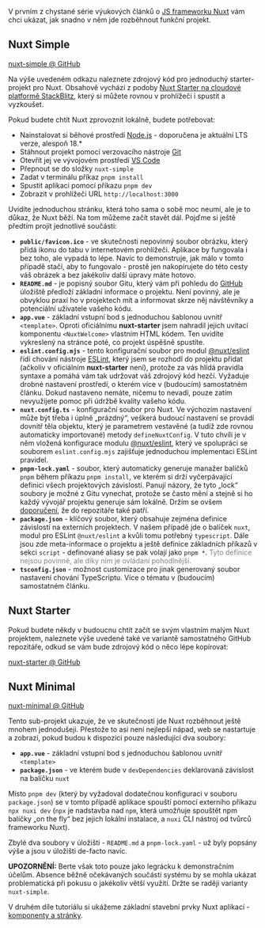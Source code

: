 V prvním z chystané série výukových článků o [JS frameworku Nuxt](https://nuxt.com/) vám chci ukázat, jak snadno v něm jde rozběhnout funkční projekt.

## Nuxt Simple

[nuxt-simple @ GitHub](https://github.com/AloisSeckar/demos-nuxt/tree/main/nuxt-simple)

Na výše uvedeném odkazu naleznete zdrojový kód pro jednoduchý starter-projekt pro Nuxt. Obsahově vychází z podoby [Nuxt Starter na cloudové platformě StackBlitz](https://stackblitz.com/github/nuxt/starter/tree/v3-stackblitz), který si můžete rovnou v prohlížeči i spustit a vyzkoušet.

Pokud budete chtít Nuxt zprovoznit lokálně, budete potřebovat:

- Nainstalovat si běhové prostředí [Node.js](https://nodejs.org/) - doporučena je aktuální LTS verze, alespoň 18.*
- Stáhnout projekt pomocí verzovacího nástroje [Git](https://git-scm.com/)
- Otevřít jej ve vývojovém prostředí [VS Code](https://code.visualstudio.com/)
- Přepnout se do složky `nuxt-simple`
- Zadat v terminálu příkaz `pnpm install`
- Spustit aplikaci pomocí příkazu `pnpm dev`
- Zobrazit v prohlížeči URL `http://localhost:3000`
 
 Uvidíte jednoduchou stránku, která toho sama o sobě moc neumí, ale je to důkaz, že Nuxt běží. Na tom můžeme začít stavět dál. Pojďme si ještě předtím projít jednotlivé součásti:
 
 - **`public/favicon.ico`** - ve skutečnosti nepovinný soubor obrázku, který přidá ikonu do tabu v internetovém prohlížeči. Aplikace by fungovala i bez toho, ale vypadá to lépe. Navíc to demonstruje, jak málo v tomto případě stačí, aby to fungovalo - prostě jen nakopírujete do této cesty váš obrázek a bez jakékoliv další úpravy máte hotovo.
 - **`README.md`** - je popisný soubor Gitu, který vám při pohledu do [GitHub](https://github.com/) úložiště předloží základní informace o projektu. Není povinný, ale je obvyklou praxí ho v projektech mít a informovat skrze něj návštěvníky a potenciální uživatele vašeho kódu.
 - **`app.vue`** - základní vstupní bod s jednoduchou šablonou uvnitř `<template>`. Oproti oficiálnímu **nuxt-starter** jsem nahradil jejich uvítací komponentu `<NuxtWelcome>` vlastním HTML kódem. Ten uvidíte vykreslený na stránce poté, co projekt úspěšně spustíte.
 - **`eslint.config.mjs`** - tento konfigurační soubor pro modul [@nuxt/eslint](https://eslint.nuxt.com/) řídí chování nástroje [ESLint](https://eslint.org/), který jsem se rozhodl do projektu přidat (ačkoliv v oficiálním **nuxt-starter** není), protože za vás hlídá pravidla syntaxe a pomáhá vám tak udržovat váš zdrojový kód hezčí. Vyžaduje drobné nastavení prostředí, o kterém více v (budoucím) samostatném článku. Dokud nastaveno nemáte, ničemu to nevadí, pouze zatím nevyužijete pomoc při údržbě kvality vašeho kódu.
 - **`nuxt.config.ts`** - konfigurační soubor pro Nuxt. Ve výchozím nastavení může být třeba i úplně „prázdný“, veškerá budoucí nastavení se provádí dovnitř těla objektu, který je parametrem vestavěné (a tudíž zde rovnou automaticky importované) metody `defineNuxtConfig`. V tuto chvíli je v něm vložená konfigurace modulu [@nuxt/eslint](https://eslint.nuxt.com/), který ve spolupráci se souborem `eslint.config.mjs` zajišťuje jednoduchou implementaci ESLint pravidel.
 - **`pnpm-lock.yaml`** - soubor, který automaticky generuje manažer balíčků `pnpm` během příkazu `pnpm install`, ve kterém si drží vyčerpávající definici všech projektových závislostí. Panují názory, že tyto „lock“ soubory je možné z Gitu vynechat, protože se často mění a stejně si ho každý vývojář projektu generuje sám lokálně. Držím se ovšem [doporučení](https://stackoverflow.com/a/44210813/3204544), že do repozitáře také patří.
 - **`package.json`** - klíčový soubor, který obsahuje zejména definice závislostí na externích projektech. V našem případě jde o balíček `nuxt`, modul pro ESLint `@nuxt/eslint` a kvůli tomu potřebný `typescript`. Dále jsou zde meta-informace o projektu a ještě definice základních příkazů v sekci `script` - definované aliasy se pak volají jako `pnpm *`. <span style="color: gray">Tyto definice nejsou povinné, ale díky ním je ovládaní pohodlnější.</span>
 - **`tsconfig.json`** - možnost customizace pro jinak generovaný soubor nastavení chování TypeScriptu. Více o tématu v (budoucím) samostatném článku.

## Nuxt Starter

 Pokud budete někdy v budoucnu chtít začít se svým vlastním malým Nuxt projektem, naleznete výše uvedené také ve variantě samostatného GitHub repozitáře, odkud se vám bude zdrojový kód o něco lépe kopírovat:

 [nuxt-starter @ GitHub](https://github.com/AloisSeckar/nuxt-starter)
 
 ## Nuxt Minimal

[nuxt-minimal @ GitHub](https://github.com/AloisSeckar/demos-nuxt/tree/main/nuxt-minimal)

Tento sub-projekt ukazuje, že ve skutečnosti jde Nuxt rozběhnout ještě mnohem jednodušeji. Přestože to asi není nejlepší nápad, web se nastartuje a zobrazí, pokud budou k dispozici pouze následující dva soubory:

- **`app.vue`** - základní vstupní bod s jednoduchou šablonou uvnitř `<template>`
- **`package.json`** - ve kterém bude v `devDependencies`</span> deklarovaná závislost na balíčku `nuxt`

Místo `pnpm dev` (který by vyžadoval dodatečnou konfiguraci v souboru `package.json`) se v tomto případě aplikace spouští pomocí externího příkazu `npx nuxi dev` (`npx` je nadstavba nad `npm`, která umožňuje spouštět npm balíčky „on the fly“ bez jejich lokální instalace, a `nuxi` CLI nástroj od tvůrců frameworku Nuxt).

Zbylé dva soubory v úložišti - `README.md` a `pnpm-lock.yaml` - už byly popsány výše a jsou v úložišti de-facto navíc.

**UPOZORNĚNÍ:** Berte však toto pouze jako legrácku k demonstračním účelům. Absence běžně očekávaných součástí systému by se mohla ukázat problematická při pokusu o jakékoliv větší využití. Držte se raději varianty `nuxt-simple`.

V druhém díle tutoriálu si ukážeme základní stavební prvky Nuxt aplikací - [komponenty a stránky](/article/nuxt-pages).
